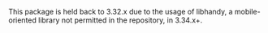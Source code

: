 This package is held back to 3.32.x due to the usage of libhandy, a mobile-oriented library not permitted in the repository, in 3.34.x+.